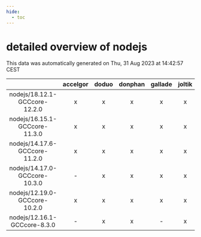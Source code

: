 ```yaml
---
hide:
  - toc
---
```


detailed overview of nodejs
===========================


This data was automatically generated on Thu, 31 Aug 2023 at 14:42:57 CEST  

| |accelgor|doduo|donphan|gallade|joltik|skitty|swalot|victini|
| :---: | :---: | :---: | :---: | :---: | :---: | :---: | :---: | :---: |
|nodejs/18.12.1-GCCcore-12.2.0|x|x|x|x|x|x|x|x|
|nodejs/16.15.1-GCCcore-11.3.0|x|x|x|x|x|x|x|x|
|nodejs/14.17.6-GCCcore-11.2.0|x|x|x|x|x|x|x|x|
|nodejs/14.17.0-GCCcore-10.3.0|-|x|x|x|x|x|x|x|
|nodejs/12.19.0-GCCcore-10.2.0|x|x|x|x|x|x|x|x|
|nodejs/12.16.1-GCCcore-8.3.0|-|x|x|-|x|x|-|x|
